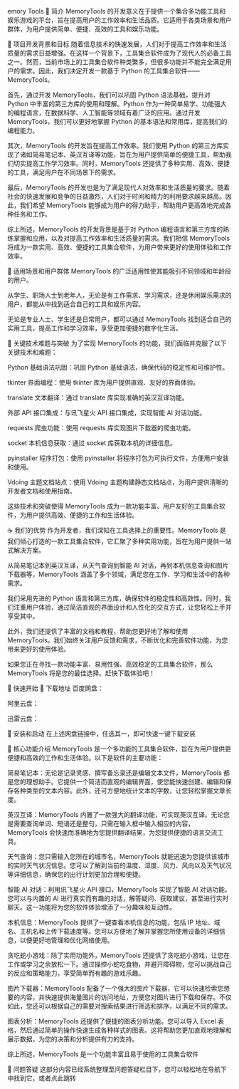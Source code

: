 emory Tools
🍟 简介
MemoryTools 的开发意义在于提供一个集合多功能工具和娱乐游戏的平台，旨在提高用户的工作效率和生活品质。它适用于各类场景和用户群体，为用户提供简单、便捷、高效的工具和娱乐功能。

🍜 项目开发背景和目标
随着信息技术的快速发展，人们对于提高工作效率和生活质量的需求日益增强。在这样一个背景下，工具集合软件成为了现代人的必备工具之一。然而，当前市场上的工具集合软件种类繁多，但很多功能并不能完全满足用户的需求。因此，我们决定开发一款基于 Python 的工具集合软件——MemoryTools。

首先，通过开发 MemoryTools，我们可以巩固 Python 语法基础，提升对 Python 中丰富的第三方库的使用和理解。Python 作为一种简单易学、功能强大的编程语言，在数据科学、人工智能等领域有着广泛的应用。通过开发 MemoryTools，我们可以更好地掌握 Python 的基本语法和常用库，提高我们的编程能力。

其次，MemoryTools 的开发旨在提高工作效率。我们使用 Python 的第三方库实现了诸如简易笔记本、英汉互译等功能，旨在为用户提供简单的便捷工具，帮助我们切实提高工作学习效率。同时，MemoryTools 还提供了多种实用、高效、便捷的工具，满足用户在不同场景下的需求。

最后，MemoryTools 的开发也是为了满足现代人对效率和生活质量的要求。随着社会的快速发展和竞争的日益激烈，人们对于时间和精力的利用要求越来越高。因此，我们希望 MemoryTools 能够成为用户的得力助手，帮助用户更高效地完成各种任务和工作。

综上所述，MemoryTools 的开发背景是基于对 Python 编程语言和第三方库的熟练掌握和应用，以及对提高工作效率和生活质量的需求。我们相信 MemoryTools 将成为一款实用、高效、便捷的工具集合软件，为用户带来更好的使用体验和工作效率。

🥧 适用场景和用户群体
MemoryTools 的广泛适用性使其能吸引不同领域和年龄段的用户。

从学生、职场人士到老年人，无论是有工作需求、学习需求，还是休闲娱乐需求的用户，都能从中找到适合自己的工具和娱乐内容。

无论是专业人士、学生还是日常用户，都可以通过 MemoryTools 找到适合自己的实用工具，提高工作和学习效率，享受更加便捷的数字化生活。

🍖 关键技术难题与突破
为了实现 MemoryTools 的功能，我们面临并克服了以下关键技术和难题：

Python 基础语法巩固：巩固 Python 基础语法，确保代码的稳定性和可维护性。

tkinter 界面编程：使用 tkinter 库为用户提供直观、友好的界面体验。

translate 文本翻译：通过 translate 库实现准确的英汉互译功能。

外部 API 接口集成：与讯飞星火 API 接口集成，实现智能 AI 对话功能。

requests 爬虫功能：使用 requests 库实现图片下载器的爬虫功能。

socket 本机信息获取：通过 socket 库获取本机的详细信息。

pyinstaller 程序打包：使用 pyinstaller 将程序打包为可执行文件，方便用户安装和使用。

Vdoing 主题文档站点：使用 Vdoing 主题构建静态文档站点，为用户提供清晰的开发者文档和使用指南。

这些技术和突破使得 MemoryTools 成为一款功能丰富、用户友好的工具集合软件，为用户提供高效、便捷的工作和生活体验。

☕ 我们的优势
作为开发者，我们深知在工具选择上的重要性。MemoryTools 是我们倾心打造的一款工具集合软件，它汇聚了多种实用功能，旨在为用户提供一站式解决方案。

从简易笔记本到英汉互译，从天气查询到智能 AI 对话，再到本机信息查询和图片下载器等，MemoryTools 涵盖了多个领域，满足您在工作、学习和生活中的各种需求。

我们采用先进的 Python 语言和第三方库，确保软件的稳定性和高效性。同时，我们注重用户体验，通过简洁直观的界面设计和人性化的交互方式，让您轻松上手并享受其中。

此外，我们还提供了丰富的文档和教程，帮助您更好地了解和使用 MemoryTools。我们始终关注用户反馈和需求，不断优化和完善软件功能，为您带来更好的使用体验。

如果您正在寻找一款功能丰富、易用性强、高效稳定的工具集合软件，那么 MemoryTools 将是您的最佳选择。赶快下载体验吧！

🍗 快速开始
🥣 下载地址
百度网盘：

阿里云盘：

迅雷云盘：

🍰 安装和启动
在上述网盘链接中，任选其一，即可快速一键下载安装

🥣 核心功能介绍
MemoryTools 是一个多功能的工具集合软件，旨在为用户提供更便捷和高效的工作和生活体验。以下是软件的主要功能：

简易笔记本：无论是记录灵感、撰写备忘录还是编辑文本文件，MemoryTools 都是您的理想助手。它提供一个简洁而直观的编辑界面，使您能快速创建、编辑和保存各种类型的文本内容。此外，还可方便地统计文本的字数，让您轻松掌握文章长度。

英汉互译：MemoryTools 内置了一款强大的翻译功能，可实现英汉互译。无论您是需要查询单词、短语还是整句，只需在输入框中输入相应的内容，MemoryTools 会快速而准确地为您提供翻译结果，为您提供便捷的语言交流工具。

天气查询：您只需输入您所在的城市名，MemoryTools 就能迅速为您提供该城市的实时天气状况信息。您可以了解到当前的温度、湿度、风力、风向以及天气状况等详细信息，确保您的出行计划更加合理和便捷。

智能 AI 对话：利用讯飞星火 API 接口，MemoryTools 实现了智能 AI 对话功能。您可以与内置的 AI 进行真实而有趣的对话，解答疑问、获取建议，甚至进行实时聊天。这一功能将为您的软件体验增添了一分趣味和互动性。

本机信息：MemoryTools 提供了一键查看本机信息的功能，包括 IP 地址、域名、主机名和上传下载速度等。您可以方便地了解并掌握您所使用设备的详细信息，以便更好地管理和优化网络使用。

贪吃蛇小游戏：除了实用功能外，MemoryTools 还提供了贪吃蛇小游戏，让您在工作或学习之余放松一下。通过操控小蛇吃食物，并避开障碍物，您可以挑战自己的反应和策略能力，享受简单而有趣的游戏乐趣。

图片下载器：MemoryTools 配备了一个强大的图片下载器，它可以快速检索您想要的内容，并快速提供海量图片的访问地址，方便您对图片进行下载和保存。不仅如此，您还可以根据自己的需要对搜索结果进行筛选和排序，以满足不同的需求。

图表分析：MemoryTools 还提供了便捷的图表分析功能。您可以导入 Excel 表格，然后通过简单的操作快速生成各种样式的图表。这将帮助您更加直观地理解和展示数据，为您的决策和分析提供有力的支持。

综上所述，MemoryTools 是一个功能丰富且易于使用的工具集合软件

🍱 问题答疑
这部分内容已经系统整理至问题答疑栏目下，您可以轻松地在导航下中找到它，或者点此跳转
